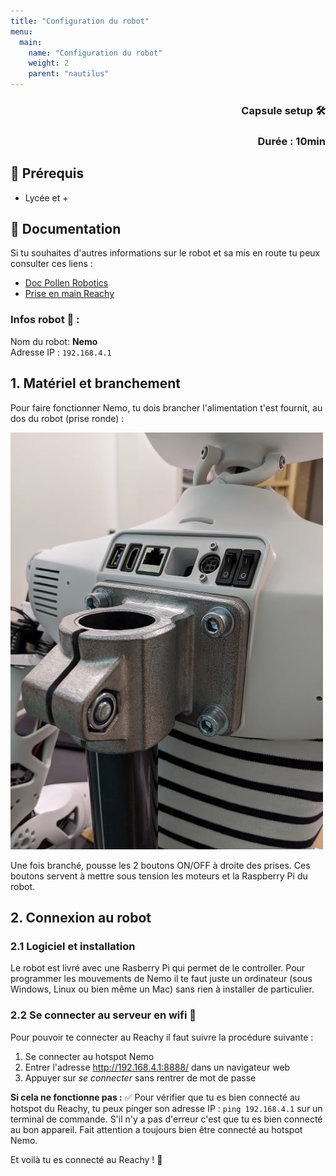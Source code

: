 ```yaml
---
title: "Configuration du robot"
menu:
  main:
    name: "Configuration du robot"
    weight: 2
    parent: "nautilus"
---
```


### **<p style="text-align: right;">Capsule setup 🛠️</p>**
### <p style="text-align: right;">Durée : 10min</p>

## 🎒 Prérequis

- Lycée et +

## 📗 Documentation

Si tu souhaites d'autres informations sur le robot et sa mis en route tu peux consulter ces liens :  
- [Doc Pollen Robotics](https://pollen-robotics.github.io/reachy-2019-docs/docs/getting-started/)  
- [Prise en main Reachy](https://github.com/ta18/Reachy_Nautilus/blob/main/Prise%20en%20main.md)

  
### **Infos robot 🤖** : 
Nom du robot: **Nemo**  
Adresse IP : `192.168.4.1` 

## 1. Matériel et branchement

Pour faire fonctionner Nemo, tu dois brancher l'alimentation t'est fournit, au dos du robot (prise ronde) :

![Dos du robot](img/reachy-back-fixation.png)

Une fois branché, pousse les 2 boutons ON/OFF à droite des prises. Ces boutons servent à mettre sous tension les moteurs et la Raspberry Pi du robot.

## 2. Connexion au robot

### 2.1 Logiciel et installation

Le robot est livré avec une Rasberry Pi qui permet de le controller.
Pour programmer les mouvements de Nemo il te faut juste un ordinateur (sous Windows, Linux ou bien même un Mac) sans rien à installer de particulier. 

### 2.2 Se connecter au serveur en wifi 📶

Pour pouvoir te connecter au Reachy il faut suivre la procédure suivante :

1. Se connecter au hotspot Nemo
2. Entrer l'adresse http://192.168.4.1:8888/ dans un navigateur web
3. Appuyer sur *se connecter* sans rentrer de mot de passe 

**Si cela ne fonctionne pas :** 
✅ Pour vérifier que tu es bien connecté au hotspot du Reachy, tu peux pinger son adresse IP :
`ping 192.168.4.1` sur un terminal de commande. S'il n'y a pas d'erreur c'est que tu es bien connecté au bon appareil.
Fait attention a toujours bien être connecté au hotspot Nemo. 

Et voilà tu es connecté au Reachy ! 🎉
